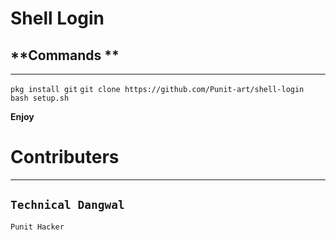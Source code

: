 
# Shell Login
**Commands **
--------------
______________

```pkg install git```
```git clone https://github.com/Punit-art/shell-login ```
```bash setup.sh```

**Enjoy**





# Contributers
----------------
```Technical Dangwal```
------------------
```Punit Hacker ```
